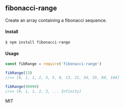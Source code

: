 ## fibonacci-range

Create an array containing a fibonacci sequence.


#### Install

`$ npm install fibonacci-range`


#### Usage

```javascript
const fibRange = require('fibonacci-range')

fibRange(13)
//=> [0, 1, 1, 2, 3, 5, 8, 13, 21, 34, 55, 89, 144]

fibRange(99999)
//=> [0, 1, 1, 2, 3, ... Infinity]

```

MIT
